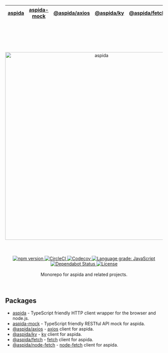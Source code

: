 | [aspida] | [aspida-mock] | [@aspida/axios] | [@aspida/ky] | [@aspida/fetch] | [@aspida/node-fetch] |
| -------- | ------------- | --------------- | ------------ | --------------- | -------------------- |


<br />
<br />
<br />
<br />
<br />
<div align="center">
  <img src="https://aspidajs.github.io/aspida/logos/svg/black.svg" alt="aspida" title="aspida" width="600" />
</div>
<br />
<br />
<br />
<div align="center">
  <a href="https://www.npmjs.com/package/aspida">
    <img src="https://img.shields.io/npm/v/aspida" alt="npm version" />
  </a>
  <a href="https://circleci.com/gh/aspidajs/aspida">
    <img src="https://img.shields.io/circleci/build/github/aspidajs/aspida.svg?label=test" alt="CircleCI" />
  </a>
  <a href="https://codecov.io/gh/aspidajs/aspida">
    <img src="https://img.shields.io/codecov/c/github/aspidajs/aspida.svg" alt="Codecov" />
  </a>
  <a href="https://lgtm.com/projects/g/aspidajs/aspida/context:javascript">
    <img src="https://img.shields.io/lgtm/grade/javascript/g/aspidajs/aspida.svg" alt="Language grade: JavaScript" />
  </a>
  <a href="https://dependabot.com">
    <img src="https://api.dependabot.com/badges/status?host=github&repo=aspidajs/aspida" alt="Dependabot Status" />
  </a>
  <a href="packages/aspida/LICENSE">
    <img src="https://img.shields.io/npm/l/aspida" alt="License" />
  </a>
</div>
<br />
<div align="center">Monorepo for aspida and related projects.</div>
<br />
<br />

## Packages

- [aspida] - TypeScript friendly HTTP client wrapper for the browser and node.js.
- [aspida-mock] - TypeScript friendly RESTful API mock for aspida.
- [@aspida/axios] - [axios](https://github.com/axios/axios/) client for aspida.
- [@aspida/ky] - [ky](https://github.com/sindresorhus/ky/) client for aspida.
- [@aspida/fetch] - [fetch](https://developer.mozilla.org/en-US/docs/Web/API/Fetch_API) client for aspida.
- [@aspida/node-fetch] - [node-fetch](https://www.npmjs.com/package/node-fetch) client for aspida.

[aspida]: packages/aspida
[aspida-mock]: packages/aspida-mock
[@aspida/axios]: packages/aspida-axios
[@aspida/ky]: packages/aspida-ky
[@aspida/fetch]: packages/aspida-fetch
[@aspida/node-fetch]: packages/aspida-node-fetch
